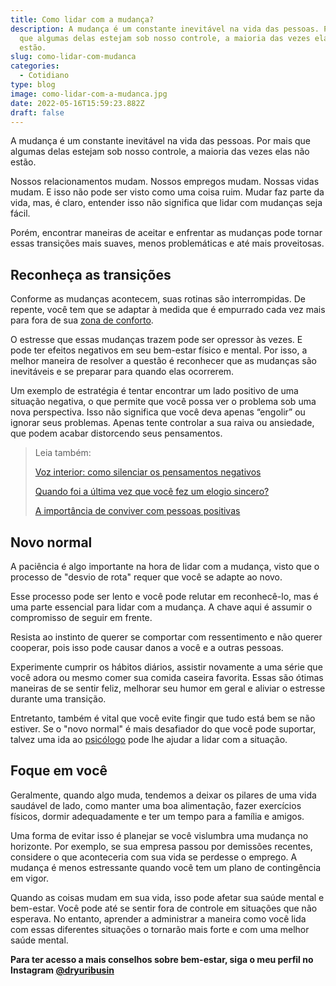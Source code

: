```yaml
---
title: Como lidar com a mudança?
description: A mudança é um constante inevitável na vida das pessoas. Por mais
  que algumas delas estejam sob nosso controle, a maioria das vezes elas não
  estão.
slug: como-lidar-com-mudanca
categories:
  - Cotidiano
type: blog
image: como-lidar-com-a-mudanca.jpg
date: 2022-05-16T15:59:23.882Z
draft: false
---
```


A mudança é um constante inevitável na vida das pessoas. Por mais que algumas delas estejam sob nosso controle, a maioria das vezes elas não estão.

Nossos relacionamentos mudam. Nossos empregos mudam. Nossas vidas mudam. E isso não pode ser visto como uma coisa ruim. Mudar faz parte da vida, mas, é claro, entender isso não significa que lidar com mudanças seja fácil.

Porém, encontrar maneiras de aceitar e enfrentar as mudanças pode tornar essas transições mais suaves, menos problemáticas e até mais proveitosas.

## Reconheça as transições

Conforme as mudanças acontecem, suas rotinas são interrompidas. De repente, você tem que se adaptar à medida que é empurrado cada vez mais para fora de sua [zona de conforto](https://yuribusin.com.br/voce-e-uma-pessoa-acomodada-dicas-para-sair-da-zona-de-conforto/).

O estresse que essas mudanças trazem pode ser opressor às vezes. E pode ter efeitos negativos em seu bem-estar físico e mental. Por isso, a melhor maneira de resolver a questão é reconhecer que as mudanças são inevitáveis e se preparar para quando elas ocorrerem.

Um exemplo de estratégia é tentar encontrar um lado positivo de uma situação negativa, o que permite que você possa ver o problema sob uma nova perspectiva. Isso não significa que você deva apenas “engolir” ou ignorar seus problemas. Apenas tente controlar a sua raiva ou ansiedade, que podem acabar distorcendo seus pensamentos.

> Leia também:
>
> [Voz interior: como silenciar os pensamentos negativos](https://yuribusin.com.br/voz-interior-como-silenciar-os-pensamentos-negativos/)
>
> [Quando foi a última vez que você fez um elogio sincero?](https://yuribusin.com.br/quando-foi-a-ultima-vez-que-voce-fez-um-elogio-sincero/)
>
> [A importância de conviver com pessoas positivas](https://yuribusin.com.br/a-importancia-de-conviver-com-pessoas-positivas/)

## Novo normal

A paciência é algo importante na hora de lidar com a mudança, visto que o processo de "desvio de rota" requer que você se adapte ao novo.

Esse processo pode ser lento e você pode relutar em reconhecê-lo, mas é uma parte essencial para lidar com a mudança. A chave aqui é assumir o compromisso de seguir em frente.

Resista ao instinto de querer se comportar com ressentimento e não querer cooperar, pois isso pode causar danos a você e a outras pessoas.

Experimente cumprir os hábitos diários, assistir novamente a uma série que você adora ou mesmo comer sua comida caseira favorita. Essas são ótimas maneiras de se sentir feliz, melhorar seu humor em geral e aliviar o estresse durante uma transição.

Entretanto, também é vital que você evite fingir que tudo está bem se não estiver. Se o "novo normal" é mais desafiador do que você pode suportar, talvez uma ida ao [psicólogo](https://yuribusin.com.br/pra-que-serve-um-psicologo-clinico/) pode lhe ajudar a lidar com a situação.

## Foque em você

Geralmente, quando algo muda, tendemos a deixar os pilares de uma vida saudável de lado, como manter uma boa alimentação, fazer exercícios físicos, dormir adequadamente e ter um tempo para a família e amigos.

Uma forma de evitar isso é planejar se você vislumbra uma mudança no horizonte. Por exemplo, se sua empresa passou por demissões recentes, considere o que aconteceria com sua vida se perdesse o emprego. A mudança é menos estressante quando você tem um plano de contingência em vigor.

Quando as coisas mudam em sua vida, isso pode afetar sua saúde mental e bem-estar. Você pode até se sentir fora de controle em situações que não esperava. No entanto, aprender a administrar a maneira como você lida com essas diferentes situações o tornarão mais forte e com uma melhor saúde mental.

**Para ter acesso a mais conselhos sobre bem-estar, siga o meu perfil no Instagram [@dryuribusin](https://www.instagram.com/dryuribusin/)**
